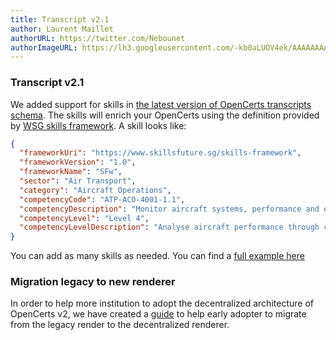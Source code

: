 ```yaml
---
title: Transcript v2.1
author: Laurent Maillet
authorURL: https://twitter.com/Nebounet
authorImageURL: https://lh3.googleusercontent.com/-kb0aLUOV4ek/AAAAAAAAAAI/AAAAAAAAAAA/AKF05nAdhdRMUzxqvrX-aSDCkiILApv-pQ.CMID/s192-c/photo.jpg
---
```


### Transcript v2.1

We added support for skills in [the latest version of OpenCerts transcripts schema](https://schema.opencerts.io/transcripts/2.1). The skills will enrich your OpenCerts using the definition provided by [WSG skills framework](https://www.skillsfuture.sg/skills-framework). A skill looks like:

```json
{
  "frameworkUri": "https://www.skillsfuture.sg/skills-framework",
  "frameworkVersion": "1.0",
  "frameworkName": "SFw",
  "sector": "Air Transport",
  "category": "Aircraft Operations",
  "competencyCode": "ATP-ACO-4001-1.1",
  "competencyDescription": "Monitor aircraft systems, performance and external environments as well as comply with Air Traffic Control (ATC) instructions and en route navigation requirements to ensure safe and optimal flight conditions",
  "competencyLevel": "Level 4",
  "competencyLevelDescription": "Analyse aircraft performance through close monitoring of flight decks to ensure optimal flight conditions during cruise"
}
```

You can add as many skills as needed. You can find a [full example here](https://raw.githubusercontent.com/OpenCerts/open-certificate/master/schema/2.1/example.json)

### Migration legacy to new renderer

In order to help more institution to adopt the decentralized architecture of OpenCerts v2, we have created a [guide](/docs/migrations/migrate_renderer) to help early adopter to migrate from the legacy render to the decentralized renderer.
